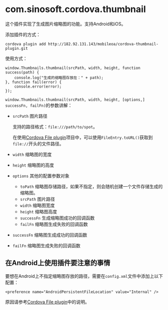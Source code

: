 # com.sinosoft.cordova.thumbnail

这个插件实现了生成图片缩略图的功能。支持Android和iOS。

添加插件的方式：

```
cordova plugin add http://182.92.131.143/mobileoa/cordova-thumbnail-plugin.git
```

使用方式：

```
window.Thumbnails.thumbnail(srcPath, width, height, function success(path) {
	console.log("生成的缩略图存放在：" + path);
}, function fail(error) {
	console.error(error);
});
```

`window.Thumbnails.thumbnail(srcPath, width, height, [options,] successFn, failFn)`的参数讲解：

* `srcPath` 图片路径
	
	支持的路径格式：`file:///path/to/spot`。

	在使用[Cordova File plugin](https://github.com/apache/cordova-plugin-file/)项目中，可以使用`FileEntry.toURL()`获取到`file://`开头的文件路径。

* `width` 缩略图的宽度
* `height` 缩略图的高度
* `options` 其他的配置参数对象

	* `toPath` 缩略图存储路径，如果不指定，则会随机创建一个文件存储生成的缩略图。
	* `srcPath` 图片路径
	* `width` 缩略图宽度
	* `height` 缩略图高度
	* `successFn` 生成缩略图成功的回调函数
	* `failFn` 缩略图生成失败的回调函数

* `successFn` 缩略图生成成功的回调函数
* `failFn` 缩略图生成失败的回调函数

## 在Android上使用插件要注意的事情

要想在Android上不指定缩略图存放的路径，需要在`config.xml`文件中添加上以下配置：

```
<preference name="AndroidPersistentFileLocation" value="Internal" />
```

原因请参考[Cordova File plugin](https://github.com/apache/cordova-plugin-file/blob/master/doc/index.md#android-persistent-storage-location)中的说明。